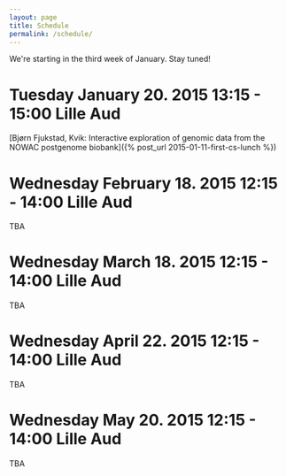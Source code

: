 ```yaml
---
layout: page
title: Schedule
permalink: /schedule/
---
```

We're starting in the third week of January. Stay tuned! 


# Tuesday January 20. 2015 13:15 - 15:00 Lille Aud
[Bjørn Fjukstad, Kvik: Interactive exploration of genomic data from the NOWAC 
postgenome biobank]({% post_url 2015-01-11-first-cs-lunch %})

# Wednesday February 18. 2015 12:15 - 14:00 Lille Aud 
TBA

# Wednesday March 18. 2015 12:15 - 14:00 Lille Aud 
TBA

# Wednesday April 22. 2015 12:15 - 14:00 Lille Aud 
TBA

# Wednesday May 20. 2015 12:15 - 14:00 Lille Aud 
TBA

